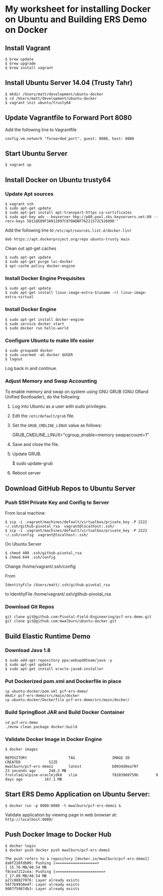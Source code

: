 # My worksheet for installing Docker on Ubuntu and Building ERS Demo on Docker

## Install Vagrant
	$ brew update
	$ brew upgrade
	$ brew install vagrant

## Install Ubuntu Server 14.04 (Trusty Tahr)
	$ mkdir /Users/matt/development/ubuntu-docker
	$ cd /Users/matt/development/ubuntu-docker
	$ vagrant init ubuntu/trusty64

## Update Vagrantfile to Forward Port 8080

Add the following line to Vagrantfile

	config.vm.network "forwarded_port", guest: 8080, host: 8080

## Start Ubuntu Server

	$ vagrant up

## Install Docker on Ubuntu trusty64

### Update Apt sources

	$ vagrant ssh
	$ sudo apt-get update
	$ sudo apt-get install apt-transport-https ca-certificates
	$ sudo apt-key adv --keyserver hkp://p80.pool.sks-keyservers.net:80 --recv-keys 58118E89F3A912897C070ADBF76221572C52609D''

Add the following line to `/etc/apt/sources.list.d/docker.list`

	deb https://apt.dockerproject.org/repo ubuntu-trusty main

Clean out apt-get caches

	$ sudo apt-get update
	$ sudo apt-get purge lxc-docker
	$ apt-cache policy docker-engine

### Install Docker Engine Prequisites

	$ sudo apt-get update
	$ sudo apt-get install linux-image-extra-$(uname -r) linux-image-extra-virtual

### Install Docker Engine

	$ sudo apt-get install docker-engine
	$ sudo service docker start
	$ sudo docker run hello-world

### Configure Ubuntu to make life easier

	$ sudo groupadd docker
	$ sudo usermod -aG docker $USER
	$ logout

Log back in and continue.

### Adjust Memory and Swap Accounting

To enable memory and swap on system using GNU GRUB (GNU GRand Unified Bootloader), do the following:

1. Log into Ubuntu as a user with sudo privileges.
2. Edit the `/etc/default/grub` file.
3. Set the `GRUB_CMDLINE_LINUX` value as follows:

	GRUB_CMDLINE_LINUX="cgroup\_enable=memory swapaccount=1"

4. Save and close the file.
5. Update GRUB.

	$ sudo update-grub

6. Reboot server

## Download GitHub Repos to Ubuntu Server

### Push SSH Private Key and Config to Server

From local machine:

	$ scp -i .vagrant/machines/default/virtualbox/private_key -P 2222 ~/.ssh/github-pivotal_rsa  vagrant@localhost:.ssh/
	$ scp -i .vagrant/machines/default/virtualbox/private_key -P 2222 ~/.ssh/config  vagrant@localhost:.ssh/

On Ubuntu Server

	$ chmod 400 .ssh/github-pivotal_rsa
	$ chmod 644 .ssh/config

Change /home/vagrant/.ssh/config

From

	IdentityFile /Users/matt/.ssh/github-pivotal_rsa

to
	IdentityFile /home/vagrant/.ssh/github-pivotal_rsa

### Download Git Repos

	git clone git@github.com:Pivotal-Field-Engineering/pcf-ers-demo.git
	git clone git@github.com:mwalburn/ubuntu-docker.git

## Build Elastic Runtime Demo

### Download Java 1.8

	$ sudo add-apt-repository ppa:webupd8team/java -y
	$ sudo apt-get update
	$ sudo apt-get install oracle-java8-installer

### Put Dockerized pom.xml and Dockerfile in place

	cp ubuntu-docker/pom.xml pcf-ers-demo/
	mkdir pcf-ers-demo/src/main/docker
	cp ubuntu-docker/Dockerfile pcf-ers-demo/src/main/docker/

### Build SpringBoot JAR and Build Docker Container

	cd pcf-ers-demo
	./mvnw clean package docker:build

### Validate Docker Image in Docker Engine

	$ docker images

	REPOSITORY                   TAG                 IMAGE ID            CREATED             SIZE
	mwalburn/pcf-ers-demo1       latest              b0934d0ea797        23 seconds ago      248.2 MB
	frolvlad/alpine-oraclejdk8   slim                f8103909759b        9 days ago          167.1 MB

## Start ERS Demo Application on Ubuntu Server:

	$ docker run -p 8080:8080 -t mwalburn/pcf-ers-demo1 &

Validate application by viewing page in web browser at: `http://localhost:8080/`

## Push Docker Image to Docker Hub

	$ docker login
	$ docker push docker push mwalburn/pcf-ers-demo1
	
	The push refers to a repository [docker.io/mwalburn/pcf-ers-demo1]
	da0f228fdb80: Pushing [===================>                               ] 15.76 MB/40.54 MB
	f8cea7212cea: Pushing [======================>                            ] 17.89 MB/40.54 MB
	a27c88827076: Layer already exists
	58f7b9930e4f: Layer already exists
	9007f5987db3: Layer already exists
